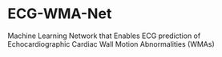 # ECG-WMA-Net
Machine Learning Network that Enables ECG prediction of Echocardiographic Cardiac Wall Motion Abnormalities (WMAs)
